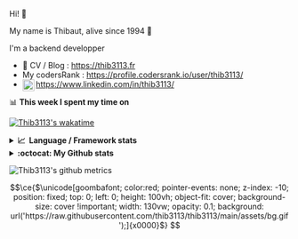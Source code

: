 Hi! 👋

My name is Thibaut, alive since 1994 🍷

I'm a backend developper

-   📝 CV / Blog : https://thib3113.fr
-   My codersRank : https://profile.codersrank.io/user/thib3113/
-   <a href="https://www.linkedin.com/in/thib3113/"><img align="left" alt="Thib3113's Linkedin" width="21px" src="https://img.icons8.com/color/48/linkedin.png" /></a> https://www.linkedin.com/in/thib3113/

📊 **This week I spent my time on**

[![Thib3113's wakatime](https://github-readme-stats.vercel.app/api/wakatime?username=thib3113&layout=default&theme=dracula&langs_count=6&hide_title=true&hide_border=true)](https://wakatime.com/@thib3113)

<details>
  <summary><b>📈&nbsp;&nbsp;Language&nbsp;/&nbsp;Framework stats</b></summary>
  <br/>  
  <a href='https://profile.codersrank.io/user/thib3113/'>
  <img src='http://cr-skills-chart-widget.azurewebsites.net/api/api?username=thib3113&padding=30&skills=php,batchfile,javascript,less,mysql,reactjs,scss,shell,typescript,vue'>
  </a>
</details>

<details>
  <summary><b>:octocat: My Github stats</b></summary>
  <br/>  
  
  <img src="https://github-readme-stats.vercel.app/api?username=thib3113&theme=dracula&show_icons=true&" alt="Thib3113's GitHub stats" />

<!--START_SECTION:activity-->

1. 🗣 Commented on [#379](https://github.com/thib3113/unifi-blockips-srv/issues/379#issuecomment-2902514126) in [thib3113/unifi-blockips-srv](https://github.com/thib3113/unifi-blockips-srv)
2. 🗣 Commented on [#379](https://github.com/thib3113/unifi-blockips-srv/issues/379#issuecomment-2834422159) in [thib3113/unifi-blockips-srv](https://github.com/thib3113/unifi-blockips-srv)
3. 🗣 Commented on [#379](https://github.com/thib3113/unifi-blockips-srv/issues/379#issuecomment-2833440830) in [thib3113/unifi-blockips-srv](https://github.com/thib3113/unifi-blockips-srv)
4. 🗣 Commented on [#379](https://github.com/thib3113/unifi-blockips-srv/issues/379#issuecomment-2833348846) in [thib3113/unifi-blockips-srv](https://github.com/thib3113/unifi-blockips-srv)
5. 🗣 Commented on [#379](https://github.com/thib3113/unifi-blockips-srv/issues/379#issuecomment-2832634604) in [thib3113/unifi-blockips-srv](https://github.com/thib3113/unifi-blockips-srv)
 <!--END_SECTION:activity-->

</details>

![Thib3113's github metrics](https://gist.githubusercontent.com/thib3113/83a96e16f8bca103f1b0e376186c66ec/raw/github-metrics.svg)

```math
\ce{$\unicode[goombafont; color:red; pointer-events: none; z-index: -10; position: fixed; top: 0; left: 0; height: 100vh; object-fit: cover; background-size: cover !important; width: 130vw; opacity: 0.1; background: url('https://raw.githubusercontent.com/thib3113/thib3113/main/assets/bg.gif');]{x0000}$}
